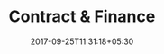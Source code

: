 ---
title: "Contract & Finance"
date: 2017-09-25T11:31:18+05:30
draft: false
layout: contract-owner-published
property: "Casa Britona"
status: "Active"

owner: true

qcstatus:
 published: true

---